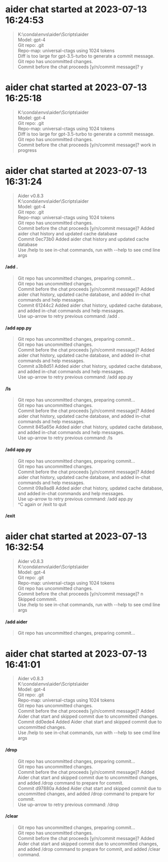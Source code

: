 
# aider chat started at 2023-07-13 16:24:53

> K:\conda\envs\aider\Scripts\aider  
> Model: gpt-4  
> Git repo: .git  
> Repo-map: universal-ctags using 1024 tokens  
> Diff is too large for gpt-3.5-turbo to generate a commit message.  
> Git repo has uncommitted changes.  
> Commit before the chat proceeds [y/n/commit message]? y  

# aider chat started at 2023-07-13 16:25:18

> K:\conda\envs\aider\Scripts\aider  
> Model: gpt-4  
> Git repo: .git  
> Repo-map: universal-ctags using 1024 tokens  
> Diff is too large for gpt-3.5-turbo to generate a commit message.  
> Git repo has uncommitted changes.  
> Commit before the chat proceeds [y/n/commit message]? work in progress  

# aider chat started at 2023-07-13 16:31:24

> Aider v0.8.3  
> K:\conda\envs\aider\Scripts\aider  
> Model: gpt-4  
> Git repo: .git  
> Repo-map: universal-ctags using 1024 tokens  
> Git repo has uncommitted changes.  
> Commit before the chat proceeds [y/n/commit message]? Added aider chat history and updated cache database  
> Commit 0ec73b0 Added aider chat history and updated cache database  
> Use /help to see in-chat commands, run with --help to see cmd line args  

#### /add .  
> Git repo has uncommitted changes, preparing commit...  
> Git repo has uncommitted changes.  
> Commit before the chat proceeds [y/n/commit message]? Added aider chat history, updated cache database, and added in-chat commands and help messages.  
> Commit 61244c2 Added aider chat history, updated cache database, and added in-chat commands and help messages.  
> Use up-arrow to retry previous command: /add .  

#### /add app.py  
> Git repo has uncommitted changes, preparing commit...  
> Git repo has uncommitted changes.  
> Commit before the chat proceeds [y/n/commit message]? Added aider chat history, updated cache database, and added in-chat commands and help messages.  
> Commit a3b8d51 Added aider chat history, updated cache database, and added in-chat commands and help messages.  
> Use up-arrow to retry previous command: /add app.py  

#### /ls  
> Git repo has uncommitted changes, preparing commit...  
> Git repo has uncommitted changes.  
> Commit before the chat proceeds [y/n/commit message]? Added aider chat history, updated cache database, and added in-chat commands and help messages.  
> Commit 845a65e Added aider chat history, updated cache database, and added in-chat commands and help messages.  
> Use up-arrow to retry previous command: /ls  

#### /add app.py  
> Git repo has uncommitted changes, preparing commit...  
> Git repo has uncommitted changes.  
> Commit before the chat proceeds [y/n/commit message]? Added aider chat history, updated cache database, and added in-chat commands and help messages.  
> Commit 09a9ad8 Added aider chat history, updated cache database, and added in-chat commands and help messages.  
> Use up-arrow to retry previous command: /add app.py  
> ^C again or /exit to quit  

#### /exit  

# aider chat started at 2023-07-13 16:32:54

> Aider v0.8.3  
> K:\conda\envs\aider\Scripts\aider  
> Model: gpt-4  
> Git repo: .git  
> Repo-map: universal-ctags using 1024 tokens  
> Git repo has uncommitted changes.  
> Commit before the chat proceeds [y/n/commit message]? n  
> Skipped commmit.  
> Use /help to see in-chat commands, run with --help to see cmd line args  

#### /add aider  
> Git repo has uncommitted changes, preparing commit...  

# aider chat started at 2023-07-13 16:41:01

> Aider v0.8.3  
> K:\conda\envs\aider\Scripts\aider  
> Model: gpt-4  
> Git repo: .git  
> Repo-map: universal-ctags using 1024 tokens  
> Git repo has uncommitted changes.  
> Commit before the chat proceeds [y/n/commit message]? Added Aider chat start and skipped commit due to uncommitted changes.  
> Commit dd0ede4 Added Aider chat start and skipped commit due to uncommitted changes.  
> Use /help to see in-chat commands, run with --help to see cmd line args  

#### /drop  
> Git repo has uncommitted changes, preparing commit...  
> Git repo has uncommitted changes.  
> Commit before the chat proceeds [y/n/commit message]? Added Aider chat start and skipped commit due to uncommitted changes, and added /drop command to prepare for commit.  
> Commit d97880a Added Aider chat start and skipped commit due to uncommitted changes, and added /drop command to prepare for commit.  
> Use up-arrow to retry previous command: /drop  

#### /clear  
> Git repo has uncommitted changes, preparing commit...  
> Git repo has uncommitted changes.  
> Commit before the chat proceeds [y/n/commit message]? Added Aider chat start and skipped commit due to uncommitted changes, and added /drop command to prepare for commit, and added /clear command.  
